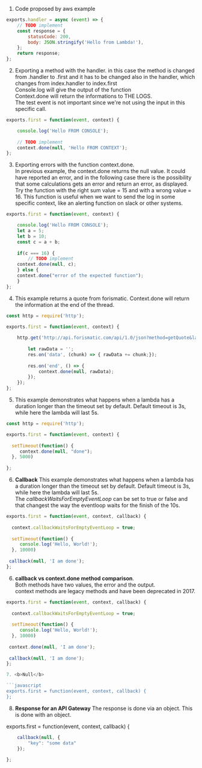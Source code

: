 1. Code proposed by aws example  
    
```javascript
exports.handler = async (event) => {  
    // TODO implement  
    const response = {  
        statusCode: 200,  
        body: JSON.stringify('Hello from Lambda!'),  
    };  
    return response;  
};  
```    

2. Exporting a method with the handler. in this case the method is changed from .handler to .first and it has to be changed also in the handler, which changes from index.handler to index.first   
Console.log will give the output of the function  
Context.done will return the informations to THE LOGS.   
The test event is not important since we're not using the input in this specific call.  


```javascript
exports.first = function(event, context) {

    console.log('Hello FROM CONSOLE');
    
    // TODO implement
    context.done(null, 'Hello FROM CONTEXT');
};
```

3. Exporting errors with the function context.done.  
In previous example, the context.done returns the null value. It could have reported an error, and in the following case there is the possibility that some calculations gets an error and return an error, as displayed.  
Try the function with the right sum value = 15 and with a wrong value = 16. 
This function is useful when we want to send the log in some specific context, like an alerting function on slack or other systems.   

```javascript
exports.first = function(event, context) {

    console.log('Hello FROM CONSOLE');
    let a = 5;
    let b = 10;
    const c = a + b;
    
    if(c === 16) {
        // TODO implement
    context.done(null, c);
    } else {
    context.done("error of the expected function");
    }
};
```
  
4. This example returns a quote from forismatic. Context.done will return the information at the end of the thread.    
  
```javascript
const http = require('http');

exports.first = function(event, context) {
    
    http.get('http://api.forismatic.com/api/1.0/json?method=getQuote&lang=en&format=json',res => {
        
        let rawData = '';
        res.on('data', (chunk) => { rawData += chunk;});
        
        res.on('end', () => {
            context.done(null, rawData);  
        });
    });  
};   
```

5. This example demonstrates what happens when a lambda has a duration longer than the timeout set by default. Default timeout is 3s, while here the lambda will last 5s.  
  
```javascript
const http = require('http');

exports.first = function(event, context) {
    
  setTimeout(function() {
     context.done(null, "done");
  }, 5000)   
     
};   
```


6. <b>Callback</b> This example demonstrates what happens when a lambda has a duration longer than the timeout set by default. Default timeout is 3s, while here the lambda will last 5s.  
The <i>callbackWaitsForEmptyEventLoop</i> can be set to true or false and that changest the way the eventloop waits for the finish of the 10s. 
  
```javascript
exports.first = function(event, context, callback) {
    
  context.callbackWaitsForEmptyEventLoop = true;
  
  setTimeout(function() {
     console.log('Hello, World!');
  }, 10000)   
     
 callback(null, 'I am done');
};   
```


6. <b>callback vs context.done method comparison</b>.  
Both methods have two values, the error and the output.  
context methods are legacy methods and have been deprecated in 2017. 
  
```javascript
exports.first = function(event, context, callback) {
    
  context.callbackWaitsForEmptyEventLoop = true;
  
  setTimeout(function() {
     console.log('Hello, World!');
  }, 10000)   
     
 context.done(null, 'I am done');
 
 callback(null, 'I am done');
};   

7. <b>Null</b>

```javascript
exports.first = function(event, context, callback) {
};  
```

8. <b>Response for an API Gateway</b> The response is done via an object. This is done with an object.  

exports.first = function(event, context, callback) {
```javascript
    callback(null, {
        "key": "some data"
    });
    
};  
```
